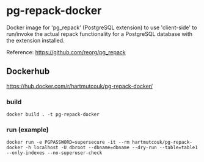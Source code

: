 # pg-repack-docker

Docker image for 'pg_repack' (PostgreSQL extension) to use 'client-side' to run/invoke the actual repack functionality 
for a PostgreSQL database with the extension installed.

Reference: https://github.com/reorg/pg_repack


## Dockerhub

https://hub.docker.com/r/hartmutcouk/pg-repack-docker/


### build

    docker build . -t pg-repack-docker
    
### run (example)
    
    docker run -e PGPASSWORD=supersecure -it --rm hartmutcouk/pg-repack-docker -h localhost -U dbroot --dbname=dbname --dry-run --table=table1 --only-indexes --no-superuser-check

